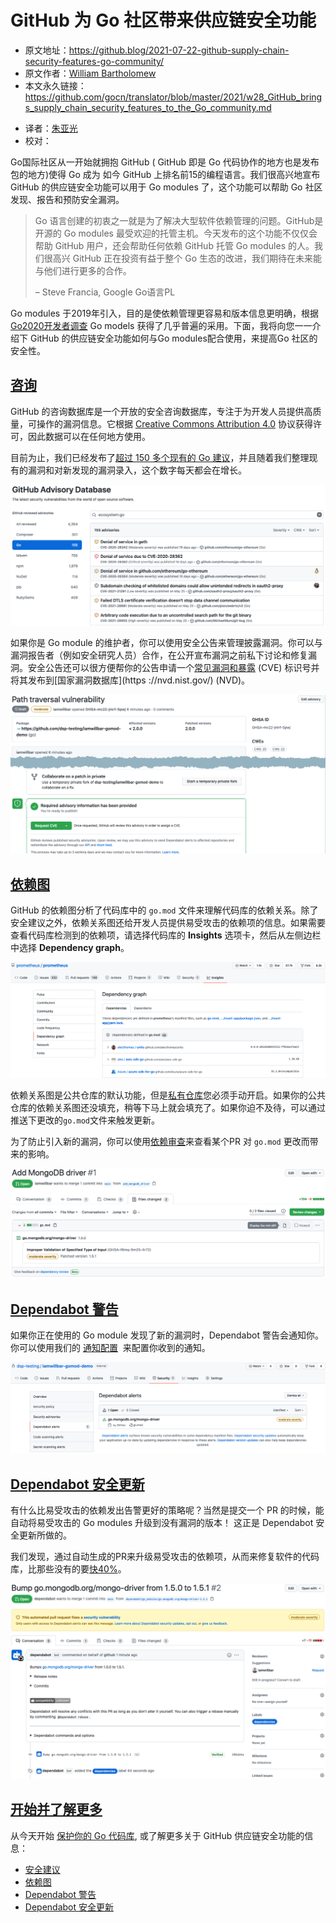 # GitHub 为 Go 社区带来供应链安全功能

* 原文地址：https://github.blog/2021-07-22-github-supply-chain-security-features-go-community/
* 原文作者：[William Bartholomew](https://github.blog/author/iamwillbar/)
* 本文永久链接：https://github.com/gocn/translator/blob/master/2021/w28_GitHub_brings_supply_chain_security_features_to_the_Go_community.md

- 译者：[朱亚光](https://github.com/zhuyaguang)
- 校对：

Go国际社区从一开始就拥抱 GitHub ( GitHub 即是 Go 代码协作的地方也是发布包的地方)使得 Go 成为 如今 GitHub 上排名前15的编程语言。我们很高兴地宣布 GitHub 的供应链安全功能可以用于 Go modules 了，这个功能可以帮助 Go 社区发现、报告和预防安全漏洞。

> Go 语言创建的初衷之一就是为了解决大型软件依赖管理的问题。GitHub是开源的 Go modules 最受欢迎的托管主机。今天发布的这个功能不仅仅会帮助 GitHub 用户，还会帮助任何依赖 GitHub 托管 Go modules 的人。我们很高兴 GitHub 正在投资有益于整个 Go 生态的改进，我们期待在未来能与他们进行更多的合作。
>
> – Steve Francia, Google Go语言PL

Go modules 于2019年引入，目的是使依赖管理更容易和版本信息更明确，根据 [Go2020开发者调查](https://blog.golang.org/survey2020-results)  Go models 获得了几乎普遍的采用。下面，我将向您一一介绍下 GitHub 的供应链安全功能如何与Go modules配合使用，来提高Go 社区的安全性。

## [咨询](https://github.blog/2021-07-22-github-supply-chain-security-features-go-community/#advisories)

GitHub 的咨询数据库是一个开放的安全咨询数据库，专注于为开发人员提供高质量，可操作的漏洞信息。它根据 [Creative Commons Attribution 4.0](https://creativecommons.org/licenses/by/4.0/) 协议获得许可，因此数据可以在任何地方使用。

目前为止，我们已经发布了[超过 150 多个现有的 Go 建议](https://github.com/advisories?query=ecosystem%3Ago)，并且随着我们整理现有的漏洞和对新发现的漏洞录入，这个数字每天都会在增长。

![Screenshot of advisory database](../static/images/w28_GitHub_brings_supply_chain_security_features_to_the_Go_community/1.png)

如果你是 Go module 的维护者，你可以使用安全公告来管理披露漏洞。你可以与漏洞报告者（例如安全研究人员）合作，在公开宣布漏洞之前私下讨论和修复漏洞。安全公告还可以很方便帮你的公告申请一个[常见漏洞和暴露](https://cve.mitre.org/) (CVE) 标识号并将其发布到[国家漏洞数据库](https ://nvd.nist.gov/) (NVD)。

![Screenshot of user requesting CVE](../static/images/w28_GitHub_brings_supply_chain_security_features_to_the_Go_community/2.png)

## [依赖图](https://github.blog/2021-07-22-github-supply-chain-security-features-go-community/#dependency-graph)

GitHub 的依赖图分析了代码库中的 `go.mod` 文件来理解代码库的依赖关系。除了安全建议之外，依赖关系图还给开发人员提供易受攻击的依赖项的信息。如果需要查看代码库检测到的依赖项，请选择代码库的 **Insights** 选项卡，然后从左侧边栏中选择 **Dependency graph**。

![Screenshot of GitHub UI with Dependency graph selected](../static/images/w28_GitHub_brings_supply_chain_security_features_to_the_Go_community/3.png)

依赖关系图是公共仓库的默认功能，但是[私有仓库](https://docs.github.com/en/code-security/getting-started/securing-your-repository#managing-the-dependency-graph)您必须手动开启。如果你的公共仓库的依赖关系图还没填充，稍等下马上就会填充了。如果你迫不及待，可以通过推送下更改的`go.mod`文件来触发更新。

为了防止引入新的漏洞，你可以使用[依赖审查](https://docs.github.com/en/github/collaborating-with-pull-requests/reviewing-changes-in-pull-requests/reviewing-dependency-changes-in-a-pull-request#about-dependency-review)来查看某个PR 对 `go.mod` 更改而带来的影响。

![Screenshot of dependency review](../static/images/w28_GitHub_brings_supply_chain_security_features_to_the_Go_community/4.png)

## [Dependabot 警告](https://github.blog/2021-07-22-github-supply-chain-security-features-go-community/#dependabot-alerts)

如果你正在使用的 Go module 发现了新的漏洞时，Dependabot 警告会通知你。你可以使用我们的 [通知配置](https://docs.github.com/en/code-security/supply-chain-security/managing-vulnerabilities-in-your-projects-dependencies/configuring-notifications-for-vulnerable-dependencies)  来配置你收到的通知。

![Screenshot of a Dependabot alert](../static/images/w28_GitHub_brings_supply_chain_security_features_to_the_Go_community/5.png)

## [Dependabot 安全更新](https://github.blog/2021-07-22-github-supply-chain-security-features-go-community/#dependabot-security-updates)

有什么比易受攻击的依赖发出告警更好的策略呢？当然是提交一个 PR 的时候，能自动将易受攻击的 Go modules 升级到没有漏洞的版本！ 这正是 Dependabot 安全更新所做的。

我们发现，通过自动生成的PR来升级易受攻击的依赖项，从而来修复软件的代码库，比那些没有的要[快40%](https://octoverse.github.com/static/github-octoverse-2020-security-report.pdf)。

![Screenshot of an automated Dependabot pull request for a security update](../static/images/w28_GitHub_brings_supply_chain_security_features_to_the_Go_community/6.png)

## [开始并了解更多](https://github.blog/2021-07-22-github-supply-chain-security-features-go-community/#get-started-and-learn-more)

从今天开始 [保护你的 Go 代码库](https://docs.github.com/en/code-security/getting-started/securing-your-repository), 或了解更多关于 GitHub 供应链安全功能的信息：

-   [安全建议](https://docs.github.com/en/code-security/security-advisories/about-github-security-advisories)
-   [依赖图](https://docs.github.com/en/code-security/supply-chain-security/understanding-your-software-supply-chain/about-the-dependency-graph)
-   [Dependabot 警告](https://docs.github.com/en/code-security/supply-chain-security/managing-vulnerabilities-in-your-projects-dependencies/about-alerts-for-vulnerable-dependencies)
-   [Dependabot 安全更新](https://docs.github.com/en/code-security/supply-chain-security/managing-vulnerabilities-in-your-projects-dependencies/about-dependabot-security-updates)

